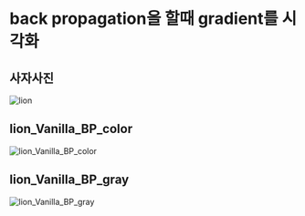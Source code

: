# back propagation을 할때 gradient를 시각화

## 사자사진  
![lion](https://github.com/dohun-mat/cnn_visulaization/assets/81942144/fccd34ea-29fc-4e74-9769-352f7a74e78a)

## lion_Vanilla_BP_color
![lion_Vanilla_BP_color](https://github.com/dohun-mat/cnn_visulaization/assets/81942144/781d508a-c05c-40c5-9dbf-b56f606d75e9)

## lion_Vanilla_BP_gray
![lion_Vanilla_BP_gray](https://github.com/dohun-mat/cnn_visulaization/assets/81942144/0a2ae1a6-1fbe-4009-97f9-195feba191be)



